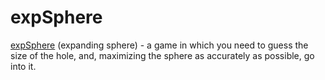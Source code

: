 # expSphere
[expSphere]() (expanding sphere) - a game in which you need to guess the size of the hole, and, maximizing the sphere as accurately as possible, go into it.
